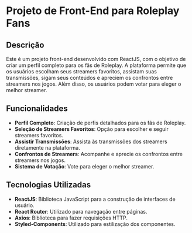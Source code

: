 # Projeto de Front-End para Roleplay Fans

## Descrição

Este é um projeto front-end desenvolvido com ReactJS, com o objetivo de criar um perfil completo para os fãs de Roleplay. A plataforma permite que os usuários escolham seus streamers favoritos, assistam suas transmissões, sigam seus conteúdos e apreciem os confrontos entre streamers nos jogos. Além disso, os usuários podem votar para eleger o melhor streamer.

## Funcionalidades

- **Perfil Completo**: Criação de perfis detalhados para os fãs de Roleplay.
- **Seleção de Streamers Favoritos**: Opção para escolher e seguir streamers favoritos.
- **Assistir Transmissões**: Assista às transmissões dos streamers diretamente na plataforma.
- **Confrontos de Streamers**: Acompanhe e aprecie os confrontos entre streamers nos jogos.
- **Sistema de Votação**: Vote para eleger o melhor streamer.

## Tecnologias Utilizadas

- **ReactJS**: Biblioteca JavaScript para a construção de interfaces de usuário.
- **React Router**: Utilizado para navegação entre páginas.
- **Axios**: Biblioteca para fazer requisições HTTP.
- **Styled-Components**: Utilizado para estilização dos componentes.
